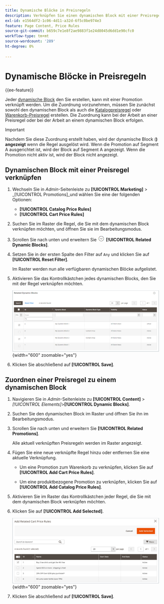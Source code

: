 ```yaml
---
title: Dynamische Blöcke in Preisregeln
description: Verknüpfen Sie einen dynamischen Block mit einer Preisregel für Werbeaktionen.
exl-id: e1564df2-1c06-4d11-a32d-6f5c0be974e3
feature: Page Content, Price Rules
source-git-commit: b659c7e1e8f2ae9883f1e24d8045d6dd1e90cfc0
workflow-type: tm+mt
source-wordcount: '289'
ht-degree: 0%

---
```


# Dynamische Blöcke in Preisregeln

{{ee-feature}}

Jeder [dynamische Block](dynamic-blocks.md) den Sie erstellen, kann mit einer Promotion verknüpft werden. Um die Zuordnung vorzunehmen, müssen Sie zunächst sowohl den dynamischen Block als auch die [Katalogpreisregel](../merchandising-promotions/price-rules-catalog.md) oder [Warenkorb-Preisregel](../merchandising-promotions/price-rules-cart.md) erstellen. Die Zuordnung kann bei der Arbeit an einer Preisregel oder bei der Arbeit an einem dynamischen Block erfolgen.

>[!IMPORTANT]
>
>Nachdem Sie diese Zuordnung erstellt haben, wird der dynamische Block (**) angezeigt** wenn die Regel ausgelöst wird. Wenn die Promotion auf Segment A ausgerichtet ist, wird der Block auf Segment A angezeigt. Wenn die Promotion nicht aktiv ist, wird der Block nicht angezeigt.

## Dynamischen Block mit einer Preisregel verknüpfen

1. Wechseln Sie in _Admin_-Seitenleiste zu **[!UICONTROL Marketing]** > _[!UICONTROL Promotions]_und wählen Sie eine der folgenden Optionen:

   - **[!UICONTROL Catalog Price Rules]**
   - **[!UICONTROL Cart Price Rules]**

1. Suchen Sie im Raster die Regel, die Sie mit dem dynamischen Block verknüpfen möchten, und öffnen Sie sie im Bearbeitungsmodus.

1. Scrollen Sie nach unten und erweitern Sie ![Erweiterungsauswahl](../assets/icon-display-expand.png) **[!UICONTROL Related Dynamic Blocks]**.

1. Setzen Sie in der ersten Spalte den Filter auf `Any` und klicken Sie auf **[!UICONTROL Reset Filter]**.

   Im Raster werden nun alle verfügbaren dynamischen Blöcke aufgelistet.

1. Aktivieren Sie das Kontrollkästchen jedes dynamischen Blocks, den Sie mit der Regel verknüpfen möchten.

   ![Ausgewählte dynamische Blöcke hinzufügen](./assets/price-rule-cart-related-dynamic-blocks-any.png){width="600" zoomable="yes"}

1. Klicken Sie abschließend auf **[!UICONTROL Save]**.

## Zuordnen einer Preisregel zu einem dynamischen Block

1. Navigieren Sie in _Admin_-Seitenleiste zu **[!UICONTROL Content]** > _[!UICONTROL Elements]_>**[!UICONTROL Dynamic Blocks]**.

1. Suchen Sie den dynamischen Block im Raster und öffnen Sie ihn im Bearbeitungsmodus.

1. Scrollen Sie nach unten und erweitern Sie **[!UICONTROL Related Promotions]**.

   Alle aktuell verknüpften Preisregeln werden im Raster angezeigt.

1. Fügen Sie eine neue verknüpfte Regel hinzu oder entfernen Sie eine aktuelle Verknüpfung.

   - Um eine Promotion zum Warenkorb zu verknüpfen, klicken Sie auf **[!UICONTROL Add Cart Price Rules]**.

   - Um eine produktbezogene Promotion zu verknüpfen, klicken Sie auf **[!UICONTROL Add Catalog Price Rules]**.

1. Aktivieren Sie im Raster das Kontrollkästchen jeder Regel, die Sie mit dem dynamischen Block verknüpfen möchten.

1. Klicken Sie auf **[!UICONTROL Add Selected]**.

   ![Ausgewählte Preisregeln zu einem dynamischen Block hinzufügen](./assets/pb-dynamic-block-add-related-cart-price-rules.png){width="600" zoomable="yes"}

1. Klicken Sie abschließend auf **[!UICONTROL Save]**.
